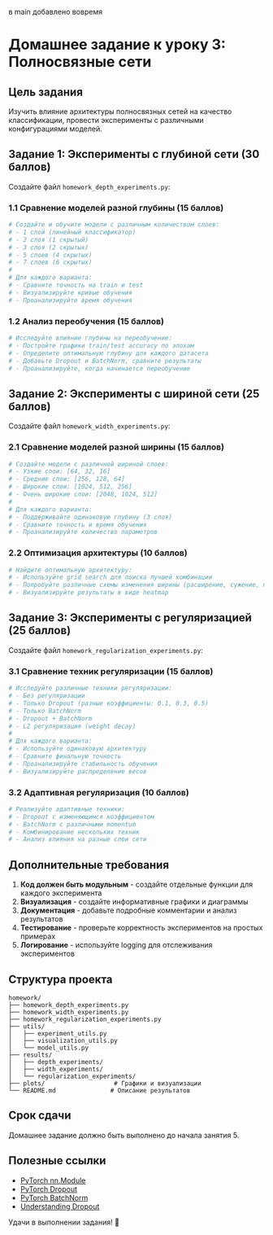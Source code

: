 в main добавлено вовремя

# Домашнее задание к уроку 3: Полносвязные сети

## Цель задания
Изучить влияние архитектуры полносвязных сетей на качество классификации, провести эксперименты с различными конфигурациями моделей.

## Задание 1: Эксперименты с глубиной сети (30 баллов)

Создайте файл `homework_depth_experiments.py`:

### 1.1 Сравнение моделей разной глубины (15 баллов)
```python
# Создайте и обучите модели с различным количеством слоев:
# - 1 слой (линейный классификатор)
# - 2 слоя (1 скрытый)
# - 3 слоя (2 скрытых)
# - 5 слоев (4 скрытых)
# - 7 слоев (6 скрытых)
# 
# Для каждого варианта:
# - Сравните точность на train и test
# - Визуализируйте кривые обучения
# - Проанализируйте время обучения
```

### 1.2 Анализ переобучения (15 баллов)
```python
# Исследуйте влияние глубины на переобучение:
# - Постройте графики train/test accuracy по эпохам
# - Определите оптимальную глубину для каждого датасета
# - Добавьте Dropout и BatchNorm, сравните результаты
# - Проанализируйте, когда начинается переобучение
```

## Задание 2: Эксперименты с шириной сети (25 баллов)

Создайте файл `homework_width_experiments.py`:

### 2.1 Сравнение моделей разной ширины (15 баллов)
```python
# Создайте модели с различной шириной слоев:
# - Узкие слои: [64, 32, 16]
# - Средние слои: [256, 128, 64]
# - Широкие слои: [1024, 512, 256]
# - Очень широкие слои: [2048, 1024, 512]
# 
# Для каждого варианта:
# - Поддерживайте одинаковую глубину (3 слоя)
# - Сравните точность и время обучения
# - Проанализируйте количество параметров
```

### 2.2 Оптимизация архитектуры (10 баллов)
```python
# Найдите оптимальную архитектуру:
# - Используйте grid search для поиска лучшей комбинации
# - Попробуйте различные схемы изменения ширины (расширение, сужение, постоянная)
# - Визуализируйте результаты в виде heatmap
```

## Задание 3: Эксперименты с регуляризацией (25 баллов)

Создайте файл `homework_regularization_experiments.py`:

### 3.1 Сравнение техник регуляризации (15 баллов)
```python
# Исследуйте различные техники регуляризации:
# - Без регуляризации
# - Только Dropout (разные коэффициенты: 0.1, 0.3, 0.5)
# - Только BatchNorm
# - Dropout + BatchNorm
# - L2 регуляризация (weight decay)
# 
# Для каждого варианта:
# - Используйте одинаковую архитектуру
# - Сравните финальную точность
# - Проанализируйте стабильность обучения
# - Визуализируйте распределение весов
```

### 3.2 Адаптивная регуляризация (10 баллов)
```python
# Реализуйте адаптивные техники:
# - Dropout с изменяющимся коэффициентом
# - BatchNorm с различными momentum
# - Комбинирование нескольких техник
# - Анализ влияния на разные слои сети
```

## Дополнительные требования

1. **Код должен быть модульным** - создайте отдельные функции для каждого эксперимента
2. **Визуализация** - создайте информативные графики и диаграммы
3. **Документация** - добавьте подробные комментарии и анализ результатов
4. **Тестирование** - проверьте корректность экспериментов на простых примерах
5. **Логирование** - используйте logging для отслеживания экспериментов

## Структура проекта

```
homework/
├── homework_depth_experiments.py
├── homework_width_experiments.py
├── homework_regularization_experiments.py
├── utils/
│   ├── experiment_utils.py
│   ├── visualization_utils.py
│   └── model_utils.py
├── results/
│   ├── depth_experiments/
│   ├── width_experiments/
│   └── regularization_experiments/
├── plots/                   # Графики и визуализации
└── README.md               # Описание результатов
```

## Срок сдачи
Домашнее задание должно быть выполнено до начала занятия 5.

## Полезные ссылки
- [PyTorch nn.Module](https://pytorch.org/docs/stable/generated/torch.nn.Module.html)
- [PyTorch Dropout](https://pytorch.org/docs/stable/generated/torch.nn.Dropout.html)
- [PyTorch BatchNorm](https://pytorch.org/docs/stable/generated/torch.nn.BatchNorm1d.html)
- [Understanding Dropout](https://jmlr.org/papers/v15/srivastava14a.html)

Удачи в выполнении задания! 🚀 
